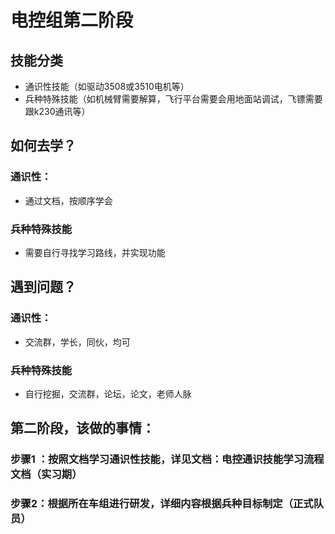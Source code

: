 # 电控组第二阶段





## 技能分类

- 通识性技能（如驱动3508或3510电机等）
- 兵种特殊技能（如机械臂需要解算，飞行平台需要会用地面站调试，飞镖需要跟k230通讯等）

## 如何去学？

### 通识性：

- 通过文档，按顺序学会

### 兵种特殊技能

- 需要自行寻找学习路线，并实现功能

## 遇到问题？

### 通识性：

- 交流群，学长，同伙，均可

### 兵种特殊技能

- 自行挖掘，交流群，论坛，论文，老师人脉



## 第二阶段，该做的事情：

### 步骤1 ：按照文档学习通识性技能，详见文档：电控通识技能学习流程文档（实习期）

### 步骤2：根据所在车组进行研发，详细内容根据兵种目标制定（正式队员）





